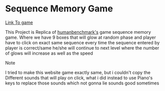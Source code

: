# Sequence Memory Game

[Link To game](https://wonderful-chebakia-6720da.netlify.app/)<br>

This Project is Replica of [humanbenchmark's](https://humanbenchmark.com/tests/sequence) game sequence memory game. Where we have 9 boxes that will glow at random phase and player have to click on exact same sequence every time the sequence entered by player is correct/same he/she will continue to next level where the number of glows will increase as well as the speed

>[!NOTE]
> I tried to make this website game exactly same, but i couldn't copy the Different sounds that will play on click, what i did instead to use Piano's keys to replace those sounds which not gonna lie sounds good sometimes